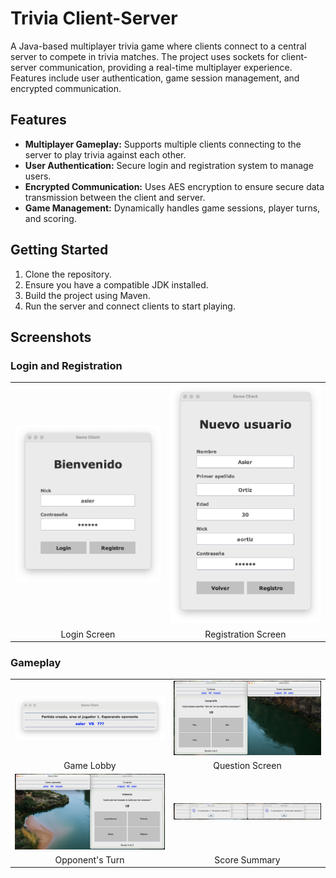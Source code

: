 # Trivia Client-Server

A Java-based multiplayer trivia game where clients connect to a central server to compete in trivia matches. The project uses sockets for client-server communication, providing a real-time multiplayer experience. Features include user authentication, game session management, and encrypted communication.

## Features
- **Multiplayer Gameplay:** Supports multiple clients connecting to the server to play trivia against each other.
- **User Authentication:** Secure login and registration system to manage users.
- **Encrypted Communication:** Uses AES encryption to ensure secure data transmission between the client and server.
- **Game Management:** Dynamically handles game sessions, player turns, and scoring.

## Getting Started
1. Clone the repository.
2. Ensure you have a compatible JDK installed.
3. Build the project using Maven.
4. Run the server and connect clients to start playing.

## Screenshots

### Login and Registration

<table>
  <tr>
    <td><img src="screenshots/screenshot-1.jpg" width="300"/></td>
    <td><img src="screenshots/screenshot-2.jpg" width="300"/></td>
  </tr>
  <tr>
    <td align="center">Login Screen</td>
    <td align="center">Registration Screen</td>
  </tr>
</table>

### Gameplay

<table>
  <tr>
    <td><img src="screenshots/screenshot-3.jpg" width="300"/></td>
    <td><img src="screenshots/screenshot-4.jpg" width="300"/></td>
  </tr>
  <tr>
    <td align="center">Game Lobby</td>
    <td align="center">Question Screen</td>
  </tr>
  <tr>
    <td><img src="screenshots/screenshot-5.jpg" width="300"/></td>
    <td><img src="screenshots/screenshot-6.jpg" width="300"/></td>
  </tr>
  <tr>
    <td align="center">Opponent's Turn</td>
    <td align="center">Score Summary</td>
  </tr>
</table>
